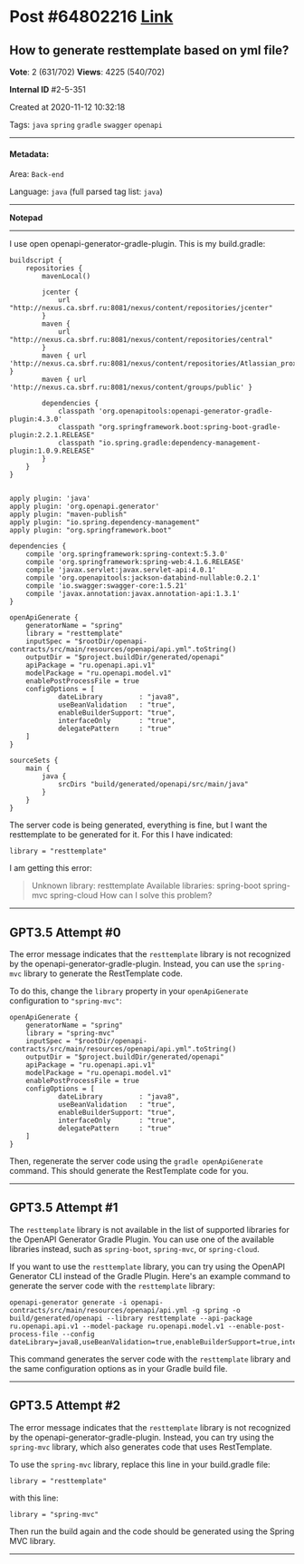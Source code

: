 
# Post \#64802216 [Link](https://stackoverflow.com/questions/64802216/)

## How to generate resttemplate based on yml file?

**Vote**: 2 (631/702) **Views**: 4225 (540/702) 

**Internal ID** \#2-5-351

Created at 2020-11-12 10:32:18

Tags: `java` `spring` `gradle` `swagger` `openapi`

----------

#### Metadata:

Area: `Back-end`

Language: `java` (full parsed tag list: `java`)

----------

**Notepad**


----------

I use open openapi-generator-gradle-plugin. This is my build.gradle:
```
buildscript {
    repositories {
        mavenLocal()

        jcenter {
            url "http://nexus.ca.sbrf.ru:8081/nexus/content/repositories/jcenter"
        }
        maven {
            url "http://nexus.ca.sbrf.ru:8081/nexus/content/repositories/central"
        }
        maven { url 'http://nexus.ca.sbrf.ru:8081/nexus/content/repositories/Atlassian_proxy' }
        maven { url 'http://nexus.ca.sbrf.ru:8081/nexus/content/groups/public' }

        dependencies {
            classpath 'org.openapitools:openapi-generator-gradle-plugin:4.3.0'
            classpath "org.springframework.boot:spring-boot-gradle-plugin:2.2.1.RELEASE"
            classpath "io.spring.gradle:dependency-management-plugin:1.0.9.RELEASE"
        }
    }
}


apply plugin: 'java'
apply plugin: 'org.openapi.generator'
apply plugin: "maven-publish"
apply plugin: "io.spring.dependency-management"
apply plugin: "org.springframework.boot"

dependencies {
    compile 'org.springframework:spring-context:5.3.0'
    compile 'org.springframework:spring-web:4.1.6.RELEASE'
    compile 'javax.servlet:javax.servlet-api:4.0.1'
    compile 'org.openapitools:jackson-databind-nullable:0.2.1'
    compile 'io.swagger:swagger-core:1.5.21'
    compile 'javax.annotation:javax.annotation-api:1.3.1'
}

openApiGenerate {
    generatorName = "spring"
    library = "resttemplate"
    inputSpec = "$rootDir/openapi-contracts/src/main/resources/openapi/api.yml".toString()
    outputDir = "$project.buildDir/generated/openapi"
    apiPackage = "ru.openapi.api.v1"
    modelPackage = "ru.openapi.model.v1"
    enablePostProcessFile = true
    configOptions = [
            dateLibrary         : "java8",
            useBeanValidation   : "true",
            enableBuilderSupport: "true",
            interfaceOnly       : "true",
            delegatePattern     : "true"
    ]
}

sourceSets {
    main {
        java {
            srcDirs "build/generated/openapi/src/main/java"
        }
    }
}
```

The server code is being generated, everything is fine, but I want the resttemplate to be generated for it.
For this I have indicated:
```
library = "resttemplate"
```

I am getting this error:
> Unknown library: resttemplate
Available libraries:
spring-boot
spring-mvc
spring-cloud
How can I solve this problem?


----------
        
## GPT3.5 Attempt \#0

The error message indicates that the `resttemplate` library is not recognized by the openapi-generator-gradle-plugin. Instead, you can use the `spring-mvc` library to generate the RestTemplate code.

To do this, change the `library` property in your `openApiGenerate` configuration to `"spring-mvc"`:

```
openApiGenerate {
    generatorName = "spring"
    library = "spring-mvc"
    inputSpec = "$rootDir/openapi-contracts/src/main/resources/openapi/api.yml".toString()
    outputDir = "$project.buildDir/generated/openapi"
    apiPackage = "ru.openapi.api.v1"
    modelPackage = "ru.openapi.model.v1"
    enablePostProcessFile = true
    configOptions = [
            dateLibrary         : "java8",
            useBeanValidation   : "true",
            enableBuilderSupport: "true",
            interfaceOnly       : "true",
            delegatePattern     : "true"
    ]
}
```

Then, regenerate the server code using the `gradle openApiGenerate` command. This should generate the RestTemplate code for you.

--------

## GPT3.5 Attempt \#1

The `resttemplate` library is not available in the list of supported libraries for the OpenAPI Generator Gradle Plugin. You can use one of the available libraries instead, such as `spring-boot`, `spring-mvc`, or `spring-cloud`.

If you want to use the `resttemplate` library, you can try using the OpenAPI Generator CLI instead of the Gradle Plugin. Here's an example command to generate the server code with the `resttemplate` library:

```
openapi-generator generate -i openapi-contracts/src/main/resources/openapi/api.yml -g spring -o build/generated/openapi --library resttemplate --api-package ru.openapi.api.v1 --model-package ru.openapi.model.v1 --enable-post-process-file --config dateLibrary=java8,useBeanValidation=true,enableBuilderSupport=true,interfaceOnly=true,delegatePattern=true
```

This command generates the server code with the `resttemplate` library and the same configuration options as in your Gradle build file.

--------

## GPT3.5 Attempt \#2

The error message indicates that the `resttemplate` library is not recognized by the openapi-generator-gradle-plugin. Instead, you can try using the `spring-mvc` library, which also generates code that uses RestTemplate.

To use the `spring-mvc` library, replace this line in your build.gradle file:

```
library = "resttemplate"
```

with this line:

```
library = "spring-mvc"
```

Then run the build again and the code should be generated using the Spring MVC library.

--------
